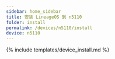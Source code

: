 ```yaml
---
sidebar: home_sidebar
title: 安装 LineageOS 到 n5110
folder: install
permalink: /devices/n5110/install
device: n5110
---
```

{% include templates/device_install.md %}
